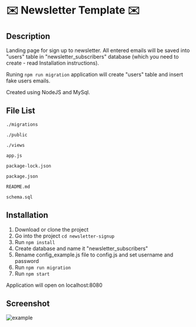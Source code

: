 :envelope: Newsletter Template :envelope:
===

Description
---
Landing page for sign up to newsletter.
All entered emails will be saved into "users" table in "newsletter_subscribers" database (which you need to create - read Installation instructions).

Runing `npm run migration` application will create "users" table and insert fake users emails.

Created using NodeJS and MySql.

File List
---
```
./migrations

./public

./views

app.js

package-lock.json

package.json

README.md

schema.sql

```

Installation
---
1. Download or clone the project
2. Go into the project `cd newsletter-signup`
3. Run `npm install`
4. Create database and name it "newsletter_subscribers"
5. Rename config_example.js file to config.js and set username and password
6. Run `npm run migration`
7. Run `npm start`

Application will open on localhost:8080

Screenshot
---
![example](https://user-images.githubusercontent.com/22341530/48863676-73fdf500-edca-11e8-87ba-60be259f8e8d.png)